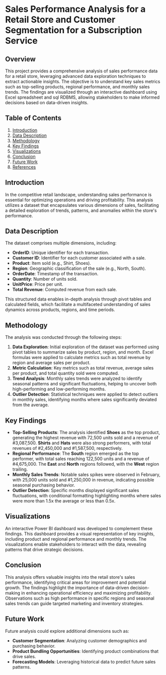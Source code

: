
# Sales Performance Analysis for a Retail Store and Customer Segmentation for a Subscription Service

## Overview

This project provides a comprehensive analysis of sales performance data for a retail store, leveraging advanced data exploration techniques to extract actionable insights. The objective is to understand key sales metrics such as top-selling products, regional performance, and monthly sales trends. The findings are visualized through an interactive dashboard using Excel spreadsheet and sql RDBMS, allowing stakeholders to make informed decisions based on data-driven insights.

## Table of Contents

1. [Introduction](#introduction)
2. [Data Description](#data-description)
3. [Methodology](#methodology)
4. [Key Findings](#key-findings)
5. [Visualizations](#visualizations)
6. [Conclusion](#conclusion)
7. [Future Work](#future-work)
8. [References](#references)

## Introduction

In the competitive retail landscape, understanding sales performance is essential for optimizing operations and driving profitability. This analysis utilizes a dataset that encapsulates various dimensions of sales, facilitating a detailed exploration of trends, patterns, and anomalies within the store's performance.

## Data Description

The dataset comprises multiple dimensions, including:

- **OrderID**: Unique identifier for each transaction.
- **Customer ID**: Identifier for each customer associated with a sale.
- **Product**: Item sold (e.g., Shirt, Shoes).
- **Region**: Geographic classification of the sale (e.g., North, South).
- **OrderDate**: Timestamp of the transaction.
- **Quantity**: Number of units sold.
- **UnitPrice**: Price per unit.
- **Total Revenue**: Computed revenue from each sale.

This structured data enables in-depth analysis through pivot tables and calculated fields, which facilitate a multifaceted understanding of sales dynamics across products, regions, and time periods.

## Methodology

The analysis was conducted through the following steps:

1. **Data Exploration**: Initial exploration of the dataset was performed using pivot tables to summarize sales by product, region, and month. Excel formulas were applied to calculate metrics such as total revenue by region and average sales per product.
2. **Metric Calculation**: Key metrics such as total revenue, average sales per product, and total quantity sold were computed.
3. **Trend Analysis**: Monthly sales trends were analyzed to identify seasonal patterns and significant fluctuations, helping to uncover both high-performing and low-performing months.
4. **Outlier Detection**: Statistical techniques were applied to detect outliers in monthly sales, identifying months where sales significantly deviated from the average.

## Key Findings

- **Top-Selling Products**: The analysis identified **Shoes** as the top product, generating the highest revenue with 72,500 units sold and a revenue of #3,087,500. **Shirts** and **Hats** were also strong performers, with total revenues of #2,450,000 and #1,587,500, respectively.
- **Regional Performance**: The **South** region emerged as the top performer, with total sales reaching 122,500 units and a revenue of #4,675,000. The **East** and **North** regions followed, with the **West** region trailing.
- **Monthly Sales Trends**: Notable sales spikes were observed in February, with 25,000 units sold and #1,250,000 in revenue, indicating possible seasonal purchasing behavior.
- **Outlier Detection**: Specific months displayed significant sales fluctuations, with conditional formatting highlighting months where sales were more than 1.5x the average or less than 0.5x.

## Visualizations

An interactive Power BI dashboard was developed to complement these findings. This dashboard provides a visual representation of key insights, including product and regional performance and monthly trends. The visualizations enable stakeholders to interact with the data, revealing patterns that drive strategic decisions.

## Conclusion

This analysis offers valuable insights into the retail store's sales performance, identifying critical areas for improvement and potential growth. The findings highlight the importance of data-driven decision-making in enhancing operational efficiency and maximizing profitability. Observations such as high performance in specific regions and seasonal sales trends can guide targeted marketing and inventory strategies.

## Future Work

Future analysis could explore additional dimensions such as:

- **Customer Segmentation**: Analyzing customer demographics and purchasing behavior.
- **Product Bundling Opportunities**: Identifying product combinations that drive sales.
- **Forecasting Models**: Leveraging historical data to predict future sales patterns.
